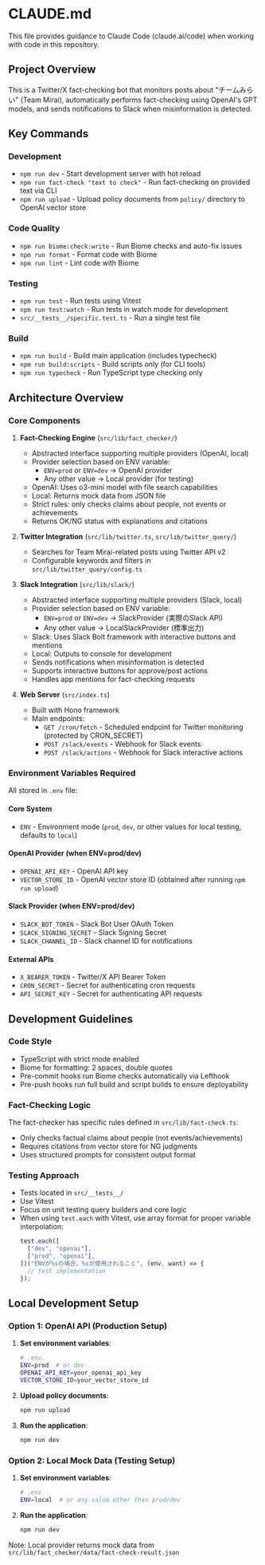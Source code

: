 # CLAUDE.md

This file provides guidance to Claude Code (claude.ai/code) when working with code in this repository.

## Project Overview

This is a Twitter/X fact-checking bot that monitors posts about "チームみらい" (Team Mirai), automatically performs fact-checking using OpenAI's GPT models, and sends notifications to Slack when misinformation is detected.

## Key Commands

### Development
- `npm run dev` - Start development server with hot reload
- `npm run fact-check "text to check"` - Run fact-checking on provided text via CLI
- `npm run upload` - Upload policy documents from `policy/` directory to OpenAI vector store

### Code Quality
- `npm run biome:check:write` - Run Biome checks and auto-fix issues
- `npm run format` - Format code with Biome
- `npm run lint` - Lint code with Biome

### Testing
- `npm run test` - Run tests using Vitest
- `npm run test:watch` - Run tests in watch mode for development
- `src/__tests__/specific.test.ts` - Run a single test file

### Build
- `npm run build` - Build main application (includes typecheck)
- `npm run build:scripts` - Build scripts only (for CLI tools)
- `npm run typecheck` - Run TypeScript type checking only

## Architecture Overview

### Core Components

1. **Fact-Checking Engine** (`src/lib/fact_checker/`)
   - Abstracted interface supporting multiple providers (OpenAI, local)
   - Provider selection based on ENV variable:
     - `ENV=prod` or `ENV=dev` → OpenAI provider
     - Any other value → Local provider (for testing)
   - OpenAI: Uses o3-mini model with file search capabilities
   - Local: Returns mock data from JSON file
   - Strict rules: only checks claims about people, not events or achievements
   - Returns OK/NG status with explanations and citations

2. **Twitter Integration** (`src/lib/twitter.ts`, `src/lib/twitter_query/`)
   - Searches for Team Mirai-related posts using Twitter API v2
   - Configurable keywords and filters in `src/lib/twitter_query/config.ts`

3. **Slack Integration** (`src/lib/slack/`)
   - Abstracted interface supporting multiple providers (Slack, local)
   - Provider selection based on ENV variable:
     - `ENV=prod` or `ENV=dev` → SlackProvider (実際のSlack API)
     - Any other value → LocalSlackProvider (標準出力)
   - Slack: Uses Slack Bolt framework with interactive buttons and mentions
   - Local: Outputs to console for development
   - Sends notifications when misinformation is detected
   - Supports interactive buttons for approve/post actions
   - Handles app mentions for fact-checking requests

4. **Web Server** (`src/index.ts`)
   - Built with Hono framework
   - Main endpoints:
     - `GET /cron/fetch` - Scheduled endpoint for Twitter monitoring (protected by CRON_SECRET)
     - `POST /slack/events` - Webhook for Slack events
     - `POST /slack/actions` - Webhook for Slack interactive actions

### Environment Variables Required

All stored in `.env` file:

#### Core System
- `ENV` - Environment mode (`prod`, `dev`, or other values for local testing, defaults to `local`)

#### OpenAI Provider (when ENV=prod/dev)
- `OPENAI_API_KEY` - OpenAI API key
- `VECTOR_STORE_ID` - OpenAI vector store ID (obtained after running `npm run upload`)

#### Slack Provider (when ENV=prod/dev)
- `SLACK_BOT_TOKEN` - Slack Bot User OAuth Token
- `SLACK_SIGNING_SECRET` - Slack Signing Secret
- `SLACK_CHANNEL_ID` - Slack channel ID for notifications

#### External APIs
- `X_BEARER_TOKEN` - Twitter/X API Bearer Token
- `CRON_SECRET` - Secret for authenticating cron requests
- `API_SECRET_KEY` - Secret for authenticating API requests

## Development Guidelines

### Code Style
- TypeScript with strict mode enabled
- Biome for formatting: 2 spaces, double quotes
- Pre-commit hooks run Biome checks automatically via Lefthook
- Pre-push hooks run full build and script builds to ensure deployability

### Fact-Checking Logic
The fact-checker has specific rules defined in `src/lib/fact-check.ts`:
- Only checks factual claims about people (not events/achievements)
- Requires citations from vector store for NG judgments
- Uses structured prompts for consistent output format

### Testing Approach
- Tests located in `src/__tests__/`
- Use Vitest
- Focus on unit testing query builders and core logic
- When using `test.each` with Vitest, use array format for proper variable interpolation:
  ```typescript
  test.each([
    ["dev", "openai"],
    ["prod", "openai"],
  ])("ENVが%sの場合、%sが使用されること", (env, want) => {
    // test implementation
  });
  ```

## Local Development Setup

### Option 1: OpenAI API (Production Setup)

1. **Set environment variables**:
   ```bash
   # .env
   ENV=prod  # or dev
   OPENAI_API_KEY=your_openai_api_key
   VECTOR_STORE_ID=your_vector_store_id
   ```

2. **Upload policy documents**:
   ```bash
   npm run upload
   ```

3. **Run the application**:
   ```bash
   npm run dev
   ```

### Option 2: Local Mock Data (Testing Setup)

1. **Set environment variables**:
   ```bash
   # .env
   ENV=local  # or any value other than prod/dev
   ```

2. **Run the application**:
   ```bash
   npm run dev
   ```

Note: Local provider returns mock data from `src/lib/fact_checker/data/fact-check-result.json`

